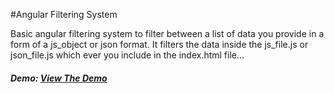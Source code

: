 #Angular Filtering System

Basic angular filtering system to filter between a list of data you provide in a form of a js_object or json format.
It filters the data inside the js_file.js or json_file.js which ever you include in the index.html file...


##### Demo:  [View The Demo](http://htmlpreview.github.io/?https://github.com/Ahmed-Badawy/Angular-Filtering-System/blob/master/index.html)

